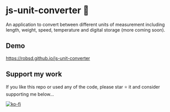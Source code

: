 # js-unit-converter 🔁

An application to convert between different units of measurement including length, weight, speed, temperature and digital storage (more coming soon).

## Demo

https://robsd.github.io/js-unit-converter

## Support my work

If you like this repo or used any of the code, please star ⭐ it and consider supporting me below...

[![ko-fi](https://ko-fi.com/img/githubbutton_sm.svg)](https://ko-fi.com/F1F34TIDQ)